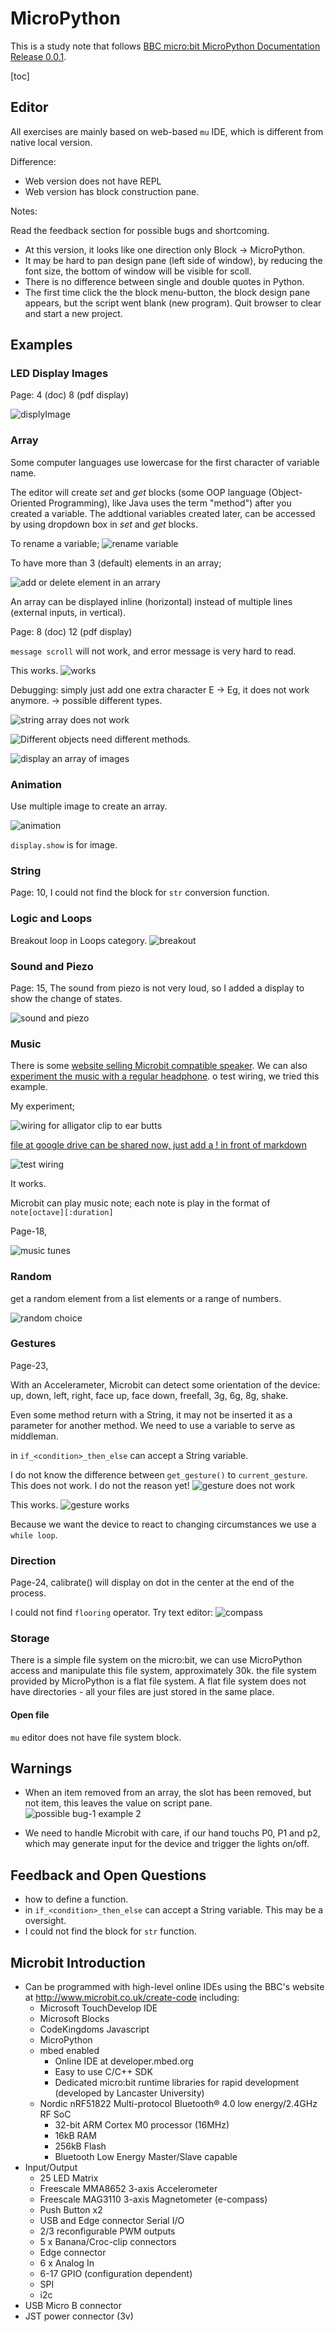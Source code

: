 # MicroPython
This is a study note that follows [BBC micro:bit MicroPython Documentation Release 0.0.1](https://www-users.cs.york.ac.uk/~mjf/roach/MicroPython/microbit-micropython.pdf). 

[toc]

## Editor

All exercises are mainly based on web-based `mu` IDE, which is different from native local version. 

Difference:

* Web version does not have REPL
* Web version has block construction pane.

Notes:   

Read the feedback section for possible bugs and shortcoming.  
  
* At this version, it looks like one direction only Block -> MicroPython.
* It may be hard to pan design pane (left side of window), by reducing the font size, the bottom of window will be visible for scoll. 
* There is no difference between single and double quotes in Python.
* The first time click the the block menu-button, the block design pane appears, but the script went blank (new program). Quit browser to clear and start a new project.

## Examples

### LED Display Images
Page: 4 (doc) 8 (pdf display)

![displyImage](https://www.evernote.com/l/AS5U10Lm9tJMK6YOGpZiShc6763vlT4TVz0B/image.png)

### Array

Some computer languages use lowercase for the first character of variable name. 

The editor will create *set* and *get* blocks (some OOP language (Object-Oriented Programming), like Java uses the term "method") after you created a variable. The addtional variables created later, can be accessed by using dropdown box in *set* and *get* blocks.  

To rename a variable; 
![rename variable](https://www.evernote.com/l/AS41f_P0e95Jv6vpdV2XaMP9_zcxWQflC9MB/image.png)

To have more than 3 (default) elements in an array;

![add or delete element in an arrary](https://www.evernote.com/l/AS5Yz28r_y1OSY3v9uFbc9VHeWXDxnNZaXgB/image.png)

An array can be displayed inline (horizontal) instead of multiple lines (external inputs, in vertical).

Page: 8 (doc) 12 (pdf display)

`message scroll` will not work, and error message is very hard to read.

This works.
![works](https://www.evernote.com/l/AS7KEZjITDJAf6T_YohoOOSrEPjk5C8Kt2MB/image.png)

Debugging: simply just add one extra character E -> Eg, it does not work anymore. -> possible different types.

![string array does not work](https://www.evernote.com/l/AS7osWxvVM9M-5w9E7X4B6IMTCLfvc1pStIB/image.png) 

![Different objects need different methods](https://www.evernote.com/l/AS6Tv9k0ubtH9ZL6KrXmqfYU7Vc_lNDvIukB/image.png).

![display an array of images](https://www.evernote.com/l/AS62lB2SOvRAypU9QftI2NvfxXUZsqVFYn4B/image.png)

### Animation
Use multiple image to create an array.

![animation](https://www.evernote.com/l/AS5CBCs7OZ5Dp6qKg2DlkeFWNzz5V-f9vWwB/image.png)

`display.show` is for image.

### String 
Page: 10, I could not find the block for `str` conversion function.

### Logic and Loops

Breakout loop in Loops category.
![breakout](https://www.evernote.com/l/AS5Kc618GCdIS4FR7BSdtryv6RMdWzJo5NMB/image.png)

### Sound and Piezo
Page: 15, 
The sound from piezo is not very loud, so I added a display to show the change of states.

![sound and piezo](https://www.evernote.com/l/AS6U9lrFleBNuLBT57NeOkIFw4RNM2mlwy8B/image.png)

### Music

There is some [website selling Microbit compatible speaker](http://microbit-accessories.co.uk/shop/music/mini-speaker/). We can also [experiment the music with a regular headphone](https://www.microbit.co.uk/blocks/lessons/hack-your-headphones/activity). o test wiring, we tried this example.

My experiment;

![wiring for alligator clip to ear butts](https://www.evernote.com/l/AS76Ly76fkVNhY03sV0NfdDl5uY2JOtH9IwB/image.jpg)

[file at google drive can be shared now, just add a ! in front of markdown](https://drive.google.com/uc?id=0B1zRVGPHCi18Y0Y0c2d0NU11dWc)

![test wiring](https://www.evernote.com/l/AS4HML1N7k9MPpC66NrDqn8GZzDDgMgR9mMB/image.png)

It works.

Microbit can play music note; each note is play in the format of `note[octave][:duration]`

Page-18,

![music tunes](https://www.evernote.com/l/AS4wPIyeIf1ObbtAV8QeUAFgpODDCR5GTekB/image.png)

### Random
get a random element from a list elements or a range of numbers.

![random choice](https://www.evernote.com/l/AS7LmvZAmmJDkrJLUfiKEKo_1nSqZIiT3uAB/image.png)

### Gestures
Page-23,

With an Accelerameter, Microbit can detect some orientation of the device: up, down, left, right, face up, face down, freefall, 3g, 6g, 8g, shake.

Even some method return with a String, it may not be inserted it as a parameter for another method. We need to use a variable to serve as middleman. 

<condition> in `if_<condition>_then_else` can accept a String variable.

I do not know the difference between `get_gesture()` to `current_gesture`. This does not work. I do not the reason yet!
![gesture does not work](https://www.evernote.com/l/AS4h4XM-_W9O7qLRJhBwTQKIzKoKfg3ybKkB/image.png)

This works.
![gesture works](https://www.evernote.com/l/AS56pV_MizZBgoWMT-L2i-HCUuaEDpX057kB/image.png)

Because we want the device to react to changing circumstances we use a `while loop`.

### Direction
Page-24,
calibrate() will display on dot in the center at the end of the process.

I could not find `flooring` operator. Try text editor:
![compass](https://www.evernote.com/l/AS4oNlNLY1ZEQqFIp7qJmV9IwrZzsYOyGrkB/image.png)

### Storage

There is a simple file system on the micro:bit, we can use MicroPython access and manipulate this file system, approximately 30k. the file system provided by MicroPython is a flat file system. A flat file system does not have directories - all your files are just stored in the same place.

#### Open file
`mu` editor does not have file system block.






## Warnings

* When an item removed from an array, the slot has been removed, but not item, this leaves the value on script pane.
![possible bug-1 example 2](https://www.evernote.com/l/AS4yoZuJFAJI64ymAxA__wQJe1VyP5vTQvIB/image.png)

* We need to handle Microbit with care, if our hand touchs P0, P1 and p2, which may generate input for the device and trigger the lights on/off.

## Feedback and Open Questions

* how to define a function.
* <condition> in `if_<condition>_then_else` can accept a String variable. This may be a oversight.
* I could not find the block for `str` function.


## Microbit Introduction

* Can be programmed with high-level online IDEs using the BBC's website at http://www.microbit.co.uk/create-code including:
	* Microsoft TouchDevelop IDE
	* Microsoft Blocks
	* CodeKingdoms Javascript
	* MicroPython
	* mbed enabled
		* Online IDE at developer.mbed.org
		* Easy to use C/C++ SDK
		* Dedicated micro:bit runtime libraries for rapid development (developed by Lancaster University)
	* Nordic nRF51822 Multi-protocol Bluetooth® 4.0 low energy/2.4GHz RF SoC
		* 32-bit ARM Cortex M0 processor (16MHz)
		* 16kB RAM
		* 256kB Flash
		* Bluetooth Low Energy Master/Slave capable
* Input/Output
	* 25 LED Matrix
	* Freescale MMA8652 3-axis Accelerometer
	* Freescale MAG3110 3-axis Magnetometer (e-compass)
	* Push Button x2
	* USB and Edge connector Serial I/O
	* 2/3 reconfigurable PWM outputs
	* 5 x Banana/Croc-clip connectors
	* Edge connector
	* 6 x Analog In
	* 6-17 GPIO (configuration dependent)
	* SPI
	* i2c
* USB Micro B connector
* JST power connector (3v)
